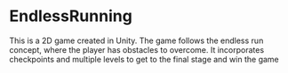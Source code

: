 # EndlessRunning

This is a 2D game created in Unity. The game follows the
endless run concept, where the player has obstacles to overcome. It
incorporates checkpoints and multiple levels to get to the final stage and
win the game
